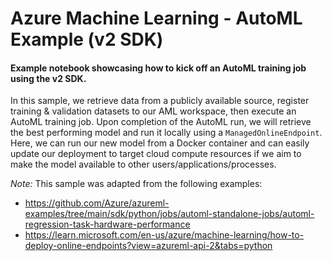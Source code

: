 # Azure Machine Learning - AutoML Example (v2 SDK)

#### Example notebook showcasing how to kick off an AutoML training job using the v2 SDK.

In this sample, we retrieve data from a publicly available source, register training & validation datasets to our AML workspace, then execute an AutoML training job. Upon completion of the AutoML run, we will retrieve the best performing model and run it locally using a `ManagedOnlineEndpoint`. Here, we can run our new model from a Docker container and can easily update our deployment to target cloud compute resources if we aim to make the model available to other users/applications/processes.

<i>Note:</i> This sample was adapted from the following examples:
- https://github.com/Azure/azureml-examples/tree/main/sdk/python/jobs/automl-standalone-jobs/automl-regression-task-hardware-performance
- https://learn.microsoft.com/en-us/azure/machine-learning/how-to-deploy-online-endpoints?view=azureml-api-2&tabs=python
